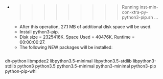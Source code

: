 * >>>>>>>>> Running inst-min-con-xtra-py-python3-pip.sh ...
  * After this operation, 27.1 MB of additional disk space will be used.
  * Install python3-pip.
  * Disk size = 2325416K. Space Used = 40476K. Runtime = 00:00:00:27.
  * The following NEW packages will be installed:
  ```bash
dh-python libmpdec2 libpython3.5-minimal libpython3.5-stdlib libpython3-stdlib
python3 python3.5 python3.5-minimal python3-minimal python3-pip
python-pip-whl
  ```

